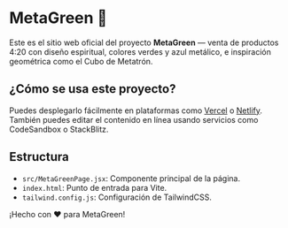 # MetaGreen 🌿

Este es el sitio web oficial del proyecto **MetaGreen** — venta de productos 4:20 con diseño espiritual, colores verdes y azul metálico, e inspiración geométrica como el Cubo de Metatrón.

## ¿Cómo se usa este proyecto?

Puedes desplegarlo fácilmente en plataformas como [Vercel](https://vercel.com) o [Netlify](https://netlify.com).  
También puedes editar el contenido en línea usando servicios como CodeSandbox o StackBlitz.

## Estructura
- `src/MetaGreenPage.jsx`: Componente principal de la página.
- `index.html`: Punto de entrada para Vite.
- `tailwind.config.js`: Configuración de TailwindCSS.

¡Hecho con ❤️ para MetaGreen!
